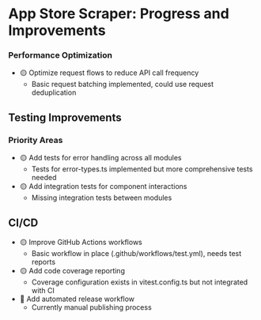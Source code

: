 # App Store Scraper: Progress and Improvements

### Performance Optimization

- 🟡 Optimize request flows to reduce API call frequency
  - Basic request batching implemented, could use request deduplication

## Testing Improvements

### Priority Areas

- 🟡 Add tests for error handling across all modules
  - Tests for error-types.ts implemented but more comprehensive tests needed
- 🟡 Add integration tests for component interactions
  - Missing integration tests between modules

## CI/CD

- 🟡 Improve GitHub Actions workflows
  - Basic workflow in place (.github/workflows/test.yml), needs test reports
- 🟡 Add code coverage reporting
  - Coverage configuration exists in vitest.config.ts but not integrated with CI
- 🔄 Add automated release workflow
  - Currently manual publishing process
